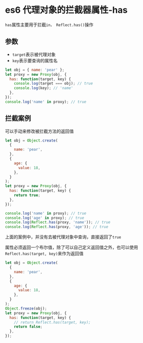 <!-- Date: 2018-07-13 12:11:21 -->

# es6 代理对象的拦截器属性-has

`has`属性主要用于拦截`in， Reflect.has()`操作

## 参数

- `target`表示被代理对象
- `key`表示要查询的属性名

```js
let obj = { name: 'pear' };
let proxy = new Proxy(obj, {
  has: function(target, key) {
    console.log(target === obj); // true
    console.log(key); // 'name'
  },
});
console.log('name' in proxy); // true
```

## 拦截案例

可以手动来修改被拦截方法的返回值

```js
let obj = Object.create(
  {
    name: 'pear',
  },
  {
    age: {
      value: 18,
    },
  }
);
let proxy = new Proxy(obj, {
  has: function(target, key) {
    return true;
  },
});

console.log('name' in proxy); // true
console.log('age' in proxy); // true
console.log(Reflect.has(proxy, 'name')); // true
console.log(Reflect.has(proxy, 'age')); // true
```

上面的案例中，并没有去被代理对象中查询，直接返回了`true`

属性必须返回一个布尔值，除了可以自己定义返回值之外，也可以使用`Reflect.has(target, key)`来作为返回值

```js
let obj = Object.create(
  {
    name: 'pear',
  },
  {
    age: {
      value: 18,
    },
  }
);
Object.freeze(obj);
let proxy = new Proxy(obj, {
  has: function(target, key) {
    // return Reflect.has(target, key);
    return false;
  },
});
```
